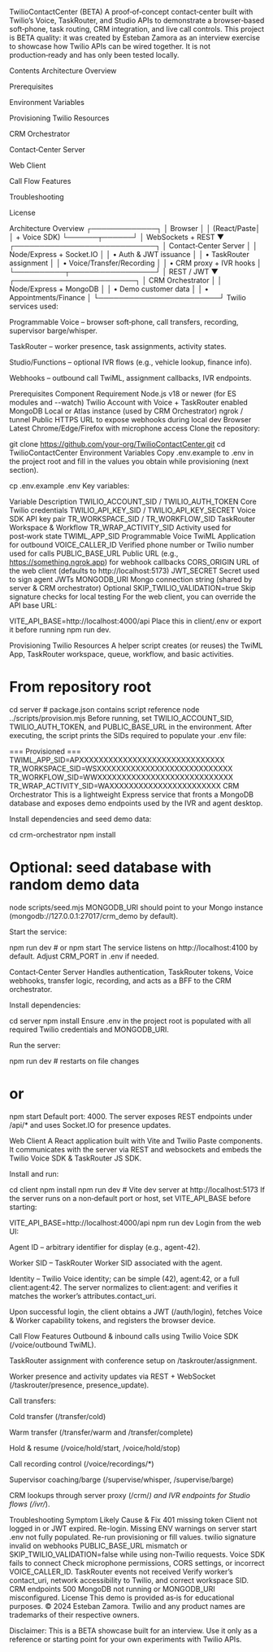 TwilioContactCenter (BETA)
A proof‑of‑concept contact‑center built with Twilio’s Voice, TaskRouter, and Studio APIs to demonstrate a browser‑based soft‑phone, task routing, CRM integration, and live call controls.
This project is BETA quality: it was created by Esteban Zamora as an interview exercise to showcase how Twilio APIs can be wired together. It is not production‑ready and has only been tested locally.

Contents
Architecture Overview

Prerequisites

Environment Variables

Provisioning Twilio Resources

CRM Orchestrator

Contact‑Center Server

Web Client

Call Flow Features

Troubleshooting

License

Architecture Overview
                        ┌─────────────┐
                        │   Browser   │
                        │ (React/Paste│
                        │  + Voice SDK) 
                        └──────┬──────┘
                               │ WebSockets + REST
                               ▼
                  ┌────────────────────────────┐
                  │ Contact‑Center Server      │
                  │ Node/Express + Socket.IO   │
                  │ • Auth & JWT issuance      │
                  │ • TaskRouter assignment    │
                  │ • Voice/Transfer/Recording │
                  │ • CRM proxy + IVR hooks    │
                  └──────────┬─────────────────┘
                             │ REST / JWT
                             ▼
                 ┌────────────────────────┐
                 │   CRM Orchestrator     │
                 │ Node/Express + MongoDB │
                 │ • Demo customer data   │
                 │ • Appointments/Finance │
                 └────────────────────────┘
Twilio services used:

Programmable Voice – browser soft‑phone, call transfers, recording, supervisor barge/whisper.

TaskRouter – worker presence, task assignments, activity states.

Studio/Functions – optional IVR flows (e.g., vehicle lookup, finance info).

Webhooks – outbound call TwiML, assignment callbacks, IVR endpoints.

Prerequisites
Component	Requirement
Node.js	v18 or newer (for ES modules and --watch)
Twilio	Account with Voice + TaskRouter enabled
MongoDB	Local or Atlas instance (used by CRM Orchestrator)
ngrok / tunnel	Public HTTPS URL to expose webhooks during local dev
Browser	Latest Chrome/Edge/Firefox with microphone access
Clone the repository:

git clone https://github.com/your-org/TwilioContactCenter.git
cd TwilioContactCenter
Environment Variables
Copy .env.example to .env in the project root and fill in the values you obtain while provisioning (next section).

cp .env.example .env
Key variables:

Variable	Description
TWILIO_ACCOUNT_SID / TWILIO_AUTH_TOKEN	Core Twilio credentials
TWILIO_API_KEY_SID / TWILIO_API_KEY_SECRET	Voice SDK API key pair
TR_WORKSPACE_SID / TR_WORKFLOW_SID	TaskRouter Workspace & Workflow
TR_WRAP_ACTIVITY_SID	Activity used for post‑work state
TWIML_APP_SID	Programmable Voice TwiML Application for outbound
VOICE_CALLER_ID	Verified phone number or Twilio number used for calls
PUBLIC_BASE_URL	Public URL (e.g., https://something.ngrok.app) for webhook callbacks
CORS_ORIGIN	URL of the web client (defaults to http://localhost:5173)
JWT_SECRET	Secret used to sign agent JWTs
MONGODB_URI	Mongo connection string (shared by server & CRM orchestrator)
Optional SKIP_TWILIO_VALIDATION=true	Skip signature checks for local testing
For the web client, you can override the API base URL:

VITE_API_BASE=http://localhost:4000/api
Place this in client/.env or export it before running npm run dev.

Provisioning Twilio Resources
A helper script creates (or reuses) the TwiML App, TaskRouter workspace, queue, workflow, and basic activities.

# From repository root
cd server            # package.json contains script reference
node ../scripts/provision.mjs
Before running, set TWILIO_ACCOUNT_SID, TWILIO_AUTH_TOKEN, and PUBLIC_BASE_URL in the environment.
After executing, the script prints the SIDs required to populate your .env file:

=== Provisioned ===
TWIML_APP_SID=APXXXXXXXXXXXXXXXXXXXXXXXXXXXXXX
TR_WORKSPACE_SID=WSXXXXXXXXXXXXXXXXXXXXXXXXXXXX
TR_WORKFLOW_SID=WWXXXXXXXXXXXXXXXXXXXXXXXXXXXX
TR_WRAP_ACTIVITY_SID=WAXXXXXXXXXXXXXXXXXXXXXXX
CRM Orchestrator
This is a lightweight Express service that fronts a MongoDB database and exposes demo endpoints used by the IVR and agent desktop.

Install dependencies and seed demo data:

cd crm-orchestrator
npm install
# Optional: seed database with random demo data
node scripts/seed.mjs
MONGODB_URI should point to your Mongo instance (mongodb://127.0.0.1:27017/crm_demo by default).

Start the service:

npm run dev      # or npm start
The service listens on http://localhost:4100 by default. Adjust CRM_PORT in .env if needed.

Contact‑Center Server
Handles authentication, TaskRouter tokens, Voice webhooks, transfer logic, recording, and acts as a BFF to the CRM orchestrator.

Install dependencies:

cd server
npm install
Ensure .env in the project root is populated with all required Twilio credentials and MONGODB_URI.

Run the server:

npm run dev      # restarts on file changes
# or
npm start
Default port: 4000.
The server exposes REST endpoints under /api/* and uses Socket.IO for presence updates.

Web Client
A React application built with Vite and Twilio Paste components. It communicates with the server via REST and websockets and embeds the Twilio Voice SDK & TaskRouter JS SDK.

Install and run:

cd client
npm install
npm run dev      # Vite dev server at http://localhost:5173
If the server runs on a non‑default port or host, set VITE_API_BASE before starting:

VITE_API_BASE=http://localhost:4000/api npm run dev
Login from the web UI:

Agent ID – arbitrary identifier for display (e.g., agent-42).

Worker SID – TaskRouter Worker SID associated with the agent.

Identity – Twilio Voice identity; can be simple (42), agent:42, or a full client:agent:42.
The server normalizes to client:agent:<id> and verifies it matches the worker’s attributes.contact_uri.

Upon successful login, the client obtains a JWT (/auth/login), fetches Voice & Worker capability tokens, and registers the browser device.

Call Flow Features
Outbound & inbound calls using Twilio Voice SDK (/voice/outbound TwiML).

TaskRouter assignment with conference setup on /taskrouter/assignment.

Worker presence and activity updates via REST + WebSocket (/taskrouter/presence, presence_update).

Call transfers:

Cold transfer (/transfer/cold)

Warm transfer (/transfer/warm and /transfer/complete)

Hold & resume (/voice/hold/start, /voice/hold/stop)

Call recording control (/voice/recordings/*)

Supervisor coaching/barge (/supervise/whisper, /supervise/barge)

CRM lookups through server proxy (/crm/*) and IVR endpoints for Studio flows (/ivr/*).

Troubleshooting
Symptom	Likely Cause & Fix
401 missing token	Client not logged in or JWT expired. Re-login.
Missing ENV warnings on server start	.env not fully populated. Re-run provisioning or fill values.
twilio signature invalid on webhooks	PUBLIC_BASE_URL mismatch or SKIP_TWILIO_VALIDATION=false while using non-Twilio requests.
Voice SDK fails to connect	Check microphone permissions, CORS settings, or incorrect VOICE_CALLER_ID.
TaskRouter events not received	Verify worker’s contact_uri, network accessibility to Twilio, and correct workspace SID.
CRM endpoints 500	MongoDB not running or MONGODB_URI misconfigured.
License
This demo is provided as‑is for educational purposes.
© 2024 Esteban Zamora. Twilio and any product names are trademarks of their respective owners.

Disclaimer: This is a BETA showcase built for an interview. Use it only as a reference or starting point for your own experiments with Twilio APIs.
